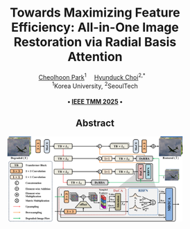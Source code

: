<div align="center">
  
<h1>Towards Maximizing Feature Efficiency: All-in-One Image Restoration via Radial Basis Attention</h1>

<div>
    <a href='https://scholar.google.com/citations?user=5C9TeqgAAAAJ&hl=ko&oi=sra' target='_blank'>Cheolhoon Park</a><sup>1</sup>&emsp;
    <a href='https://scholar.google.com/citations?user=SIfp2fUAAAAJ&hl=ko&oi=sra' target='_blank'>Hyunduck Choi</a><sup>2,*</sup>&emsp;
</div>
<div>
    <sup>1</sup>Korea University, <sup>2</sup>SeoulTech
</div>


<div>
    <h4 align="center">
        • <a href="https://ieeexplore.ieee.org/xpl/RecentIssue.jsp?punumber=6046" target='_blank'>IEEE TMM 2025</a> •
    </h4>
</div>

## Abstract

<div style="text-align:center">
<img src="assets/teaser.png"  width="80%" height="80%">
</div>

</div>
